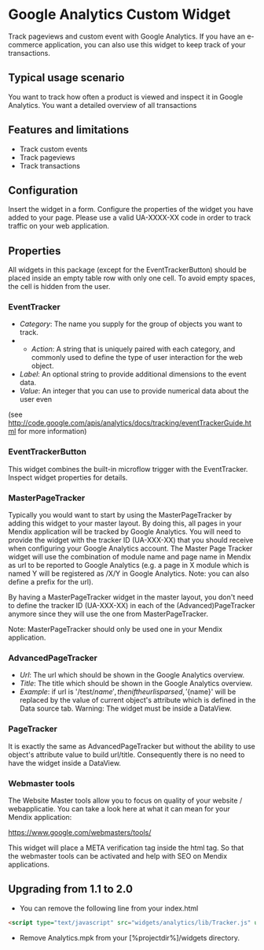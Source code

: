# Google Analytics Custom Widget

Track pageviews and custom event with Google Analytics. If you have an e-commerce application, you can also use this widget to keep track of your transactions.

## Typical usage scenario
 
You want to track how often a product is viewed and inspect it in Google Analytics.
You want a detailed overview of all transactions

## Features and limitations

* Track custom events
* Track pageviews
* Track transactions

## Configuration

Insert the widget in a form. Configure the properties of the widget you have added to your page.
Please use a valid UA-XXXX-XX code in order to track traffic on your web application.

## Properties
All widgets in this package (except for the EventTrackerButton) should be placed inside an empty table row with only one cell. To avoid empty spaces, the cell is hidden from the user.

### EventTracker

* *Category*: The name you supply for the group of objects you want to track.
* * *Action*: A string that is uniquely paired with each category, and commonly used to define the type of user interaction for the web object.
* *Label*: An optional string to provide additional dimensions to the event data.
* *Value*: An integer that you can use to provide numerical data about the user even
 
(see http://code.google.com/apis/analytics/docs/tracking/eventTrackerGuide.html for more information)

### EventTrackerButton

This widget combines the built-in microflow trigger with the EventTracker. Inspect widget properties for details.

### MasterPageTracker

Typically you would want to start by using the MasterPageTracker by adding this widget to your master layout. By doing this, all pages in your Mendix application will be tracked by Google Analytics. You will need to provide the widget with the tracker ID (UA-XXX-XX) that you should receive when configuring your Google Analytics account. The Master Page Tracker widget will use the combination of module name and page name in Mendix as url to be reported to Google Analytics (e.g. a page in X module which is named Y will be registered as /X/Y in Google Analytics. Note: you can also define a prefix for the url).

By having a MasterPageTracker widget in the master layout, you don't need to define the tracker ID (UA-XXX-XX) in each of the (Advanced)PageTracker anymore since they will use the one from MasterPageTracker.

Note: MasterPageTracker should only be used one in your Mendix application.

### AdvancedPageTracker

* *Url*: The url which should be shown in the Google Analytics overview.
* *Title*: The title which should be shown in the Google Analytics overview.
* *Example*: if url is '/test/${name}', then if the url is parsed, '${name}' will be replaced by the value of current object's attribute which is defined in the Data source tab. Warning: The widget must be inside a DataView.

### PageTracker

It is exactly the same as AdvancedPageTracker but without the ability to use object's attribute value to build url/title. Consequently there is no need to have the widget inside a DataView.

### Webmaster tools

The Website Master tools allow you to focus on quality of your website / webapplicatie.
You can take a look here at what it can mean for your Mendix application:

https://www.google.com/webmasters/tools/

This widget will place a META verification tag inside the <HEAD> html tag.
So that the webmaster tools can be activated and help with SEO on Mendix applications.


## Upgrading from 1.1 to 2.0
- You can remove the following line from your index.html
```html 
<script type="text/javascript" src="widgets/analytics/lib/Tracker.js" uanumber="UA-XXXXXXXX-X"></script>
```
- Remove Analytics.mpk from your [%projectdir%]/widgets directory.
